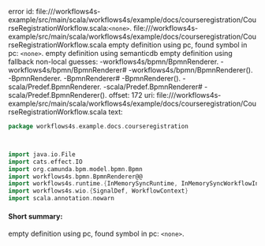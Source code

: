 error id: file://<WORKSPACE>/workflows4s-example/src/main/scala/workflows4s/example/docs/courseregistration/CourseRegistrationWorkflow.scala:`<none>`.
file://<WORKSPACE>/workflows4s-example/src/main/scala/workflows4s/example/docs/courseregistration/CourseRegistrationWorkflow.scala
empty definition using pc, found symbol in pc: `<none>`.
empty definition using semanticdb
empty definition using fallback
non-local guesses:
	 -workflows4s/bpmn/BpmnRenderer.
	 -workflows4s/bpmn/BpmnRenderer#
	 -workflows4s/bpmn/BpmnRenderer().
	 -BpmnRenderer.
	 -BpmnRenderer#
	 -BpmnRenderer().
	 -scala/Predef.BpmnRenderer.
	 -scala/Predef.BpmnRenderer#
	 -scala/Predef.BpmnRenderer().
offset: 172
uri: file://<WORKSPACE>/workflows4s-example/src/main/scala/workflows4s/example/docs/courseregistration/CourseRegistrationWorkflow.scala
text:
```scala
package workflows4s.example.docs.courseregistration



import java.io.File
import cats.effect.IO
import org.camunda.bpm.model.bpmn.Bpmn
import workflows4s.bpmn.BpmnRenderer@@
import workflows4s.runtime.{InMemorySyncRuntime, InMemorySyncWorkflowInstance}
import workflows4s.wio.{SignalDef, WorkflowContext}
import scala.annotation.nowarn
```


#### Short summary: 

empty definition using pc, found symbol in pc: `<none>`.